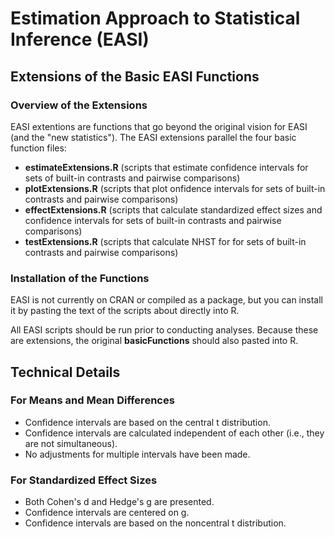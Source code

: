 # Estimation Approach to Statistical Inference (EASI)

## Extensions of the Basic EASI Functions

### Overview of the Extensions

EASI extentions are functions that go beyond the original vision for EASI (and the "new statistics"). The EASI extensions parallel the four basic function files:
- **estimateExtensions.R** (scripts that estimate confidence intervals for sets of built-in contrasts and pairwise comparisons)
- **plotExtensions.R** (scripts that plot onfidence intervals for sets of built-in contrasts and pairwise comparisons)
- **effectExtensions.R** (scripts that calculate standardized effect sizes and confidence intervals for sets of built-in contrasts and pairwise comparisons)
- **testExtensions.R** (scripts that calculate NHST for for sets of built-in contrasts and pairwise comparisons)

### Installation of the Functions

EASI is not currently on CRAN or compiled as a package, but you can install it by pasting the text of the scripts about directly into R.

All EASI scripts should be run prior to conducting analyses. Because these are extensions, the original **basicFunctions** should also pasted into R.

## Technical Details

### For Means and Mean Differences

- Confidence intervals are based on the central t distribution.
- Confidence intervals are calculated independent of each other (i.e., they are not simultaneous).
- No adjustments for multiple intervals have been made.

### For Standardized Effect Sizes

- Both Cohen's d and Hedge's g are presented.
- Confidence intervals are centered on g.
- Confidence intervals are based on the noncentral t distribution.
